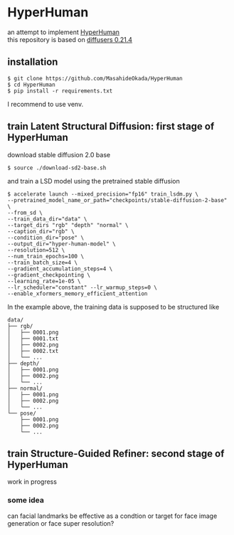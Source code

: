 # HyperHuman
an attempt to implement [HyperHuman](https://arxiv.org/abs/2310.08579) \
this repository is based on [diffusers 0.21.4](https://github.com/huggingface/diffusers/tree/v0.21.4)
## installation
```
$ git clone https://github.com/MasahideOkada/HyperHuman
$ cd HyperHuman
$ pip install -r requirements.txt
```
I recommend to use venv. 

## train Latent Structural Diffusion: first stage of HyperHuman
download stable diffusion 2.0 base
```
$ source ./download-sd2-base.sh
```
and train a LSD model using the pretrained stable diffusion
```
$ accelerate launch --mixed_precision="fp16" train_lsdm.py \
--pretrained_model_name_or_path="checkpoints/stable-diffusion-2-base" \
--from_sd \
--train_data_dir="data" \
--target_dirs "rgb" "depth" "normal" \
--caption_dir="rgb" \
--condition_dir="pose" \
--output_dir="hyper-human-model" \
--resolution=512 \
--num_train_epochs=100 \
--train_batch_size=4 \
--gradient_accumulation_steps=4 \
--gradient_checkpointing \
--learning_rate=1e-05 \
--lr_scheduler="constant" --lr_warmup_steps=0 \
--enable_xformers_memory_efficient_attention
```
In the example above, the training data is supposed to be structured like
```
data/
├── rgb/
│   ├── 0001.png
│   ├── 0001.txt
│   ├── 0002.png
│   ├── 0002.txt
│   └── ...
├── depth/
│   ├── 0001.png
│   ├── 0002.png
│   └── ...
├── normal/
│   ├── 0001.png
│   ├── 0002.png
│   └── ...
└── pose/
    ├── 0001.png
    ├── 0002.png
    └── ...
```

## train Structure-Guided Refiner: second stage of HyperHuman
work in progress

### some idea
can facial landmarks be effective as a condtion or target for face image generation or face super resolution?
